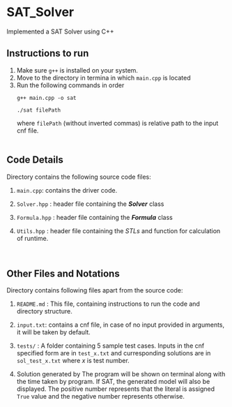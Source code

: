 # SAT_Solver
Implemented a SAT Solver using C++

## Instructions to run

1. Make sure `g++` is installed on your system.
2. Move to the directory in termina in which `main.cpp` is located
3. Run the following commands in order
   ```
   g++ main.cpp -o sat
   ```
   ```
   ./sat filePath
   ```
   where `filePath` (without inverted commas) is relative path to the input cnf file.
<br><br>

## Code Details

Directory contains the following source code files:

1. `main.cpp`: contains the driver code.

2. `Solver.hpp` : header file containing the _**Solver**_ class

3. `Formula.hpp` : header file containing the _**Formula**_ class

4. `Utils.hpp` : header file containing the _STLs_ and function for calculation of runtime. 

<br>

## Other Files and Notations

Directory contains following files apart from the source code:

1. `README.md` : This file, containing instructions to run the code and directory structure.

2. `input.txt`: contains a cnf file, in case of no input provided in arguments, it will be taken by default.

3. `tests/` : A folder containing 5 sample test cases. Inputs in the cnf specified form are in `test_x.txt` and curresponding solutions are in `sol_test_x.txt` where _x_ is test number.

4. Solution generated by The program will be shown on terminal along with the time taken by program. If SAT, the generated model will also be displayed. The positive number represents that the literal is assigned `True` value and the negative number represents otherwise.

